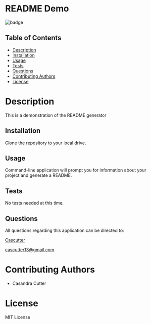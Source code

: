 
    
# README Demo
![badge](https://img.shields.io/badge/license-MIT%20License-brightgreen)
    
## Table of Contents
* [Description](#description)
* [Installation](#installation)
* [Usage](#usage)
* [Tests](#test)
* [Questions](#questions)
* [Contributing Authors](#contributors)
* [License](#license)
    
# Description
This is a demonstration of the README generator
    
## Installation
Clone the repository to your local drive.
    
## Usage
Command-line application will prompt you for information about your project and generate a README.
            
## Tests
No tests needed at this time.
            
## Questions
All questions regarding this application can be directed to: 
 
<a href="https://github.com/cascutter">Cascutter</a> 

<a href="mailto:cascutter13@gmail.com">cascutter13@gmail.com</a>
    
# Contributing Authors
* Casandra Cutter 

    
# License
MIT License
    

